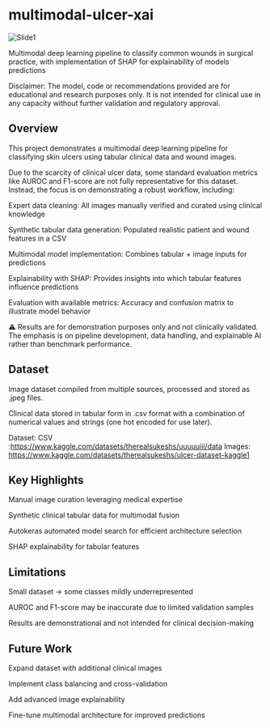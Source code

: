 # multimodal-ulcer-xai
![Slide1](https://github.com/user-attachments/assets/aeef9def-dc79-49e9-afee-fb9e8f865836)

Multimodal deep learning pipeline to classify common wounds in surgical practice, with implementation of SHAP for explainability of models predictions

Disclaimer: The model, code or recommendations provided are for educational and research purposes only. It is not intended for clinical use in any capacity without further validation and regulatory approval.

## Overview

This project demonstrates a multimodal deep learning pipeline for classifying skin ulcers using tabular clinical data and wound images.

Due to the scarcity of clinical ulcer data, some standard evaluation metrics like AUROC and F1-score are not fully representative for this dataset. Instead, the focus is on demonstrating a robust workflow, including:

Expert data cleaning: All images manually verified and curated using clinical knowledge

Synthetic tabular data generation: Populated realistic patient and wound features in a CSV

Multimodal model implementation: Combines tabular + image inputs for predictions

Explainability with SHAP: Provides insights into which tabular features influence predictions

Evaluation with available metrics: Accuracy and confusion matrix to illustrate model behavior

⚠️ Results are for demonstration purposes only and not clinically validated. The emphasis is on pipeline development, data handling, and explainable AI rather than benchmark performance.
## Dataset
Image dataset compiled from multiple sources, processed and stored as .jpeg files.

Clinical data stored in tabular form in .csv format with a combination of numerical values and strings (one hot encoded for use later).

Dataset: CSV :https://www.kaggle.com/datasets/therealsukeshs/uuuuuiii/data
          Images: https://www.kaggle.com/datasets/therealsukeshs/ulcer-dataset-kaggle1
          
## Key Highlights

Manual image curation leveraging medical expertise

Synthetic clinical tabular data for multimodal fusion

Autokeras automated model search for efficient architecture selection

SHAP explainability for tabular features

## Limitations

Small dataset → some classes mildly underrepresented

AUROC and F1-score may be inaccurate due to limited validation samples

Results are demonstrational and not intended for clinical decision-making

## Future Work

Expand dataset with additional clinical images

Implement class balancing and cross-validation

Add advanced image explainability

Fine-tune multimodal architecture for improved predictions
